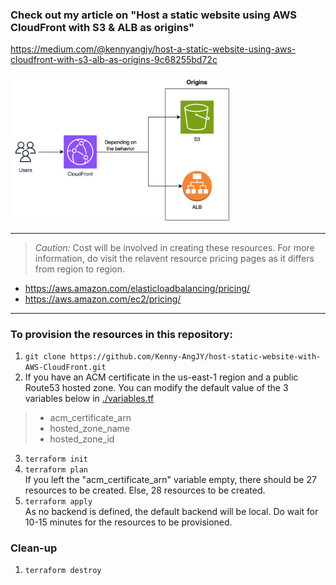 ### Check out my article on "Host a static website using AWS CloudFront with S3 & ALB as origins"
https://medium.com/@kennyangjy/host-a-static-website-using-aws-cloudfront-with-s3-alb-as-origins-9c68255bd72c

<img src="./CloudFront_w_S3_and_ALB_origins.jpg"  width="70%" height="70%">

---
> *Caution:* Cost will be involved in creating these resources. For more information, do visit the relavent resource pricing pages as it differs from region to region.
- https://aws.amazon.com/elasticloadbalancing/pricing/
- https://aws.amazon.com/ec2/pricing/
---

### To provision the resources in this repository:
1. `git clone https://github.com/Kenny-AngJY/host-static-website-with-AWS-CloudFront.git`
2. If you have an ACM certificate in the us-east-1 region and a public Route53 hosted zone. You can modify the default value of the 3 variables below in [./variables.tf](https://github.com/Kenny-AngJY/host-static-website-with-AWS-CloudFront/blob/main/variables.tf)
  > - acm_certificate_arn
  > - hosted_zone_name
  > - hosted_zone_id
3. `terraform init`
4. `terraform plan` <br>
If you left the "acm_certificate_arn" variable empty, there should be 27 resources to be created. Else, 28 resources to be created.
5. `terraform apply` <br>
As no backend is defined, the default backend will be local. Do wait for 10-15 minutes for the resources to be provisioned.

### Clean-up
1. `terraform destroy`